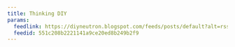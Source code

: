 ```yaml
---
title: Thinking DIY
params:
  feedlink: https://diyneutron.blogspot.com/feeds/posts/default?alt=rss
  feedid: 551c208b2221141a9ce20ed8b249b2f9
---
```

